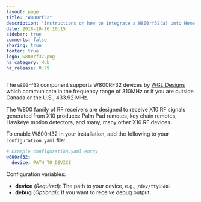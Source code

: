 ```yaml
---
layout: page
title: "W800rf32"
description: "Instructions on how to integrate a W800rf32(a) into Home Assistant."
date: 2018-10-16 10:15
sidebar: true
comments: false
sharing: true
footer: true
logo: w800rf32.png
ha_category: Hub
ha_release: 0.79
---
```


The `w800rf32` component supports W800RF32 devices by [WGL Designs](http://www.wgldesigns.com/w800.html) which 
communicate in the frequency range of 310MHz or if you are outside Canada or the U.S., 433.92 MHz.  

The W800 family of RF receivers are designed to receive X10 RF signals generated from X10 products: Palm Pad 
remotes, key chain remotes, Hawkeye motion detectors, and many, many other X10 RF devices.

To enable W800rf32 in your installation, add the following to your `configuration.yaml` file:

```yaml
# Example configuration.yaml entry
w800rf32:
  device: PATH_TO_DEVICE
```

Configuration variables:

- **device** (*Required*): The path to your device, e.g., `/dev/ttyUSB0`
- **debug** (*Optional*): If you want to receive debug output.



